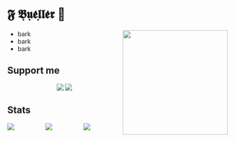 # 𝕱 𝕭̣𝖚̣𝖊̇𝖑̣𝖑̇𝖊̇𝖗 🌹

<img align="right" width="240" src="https://cdn-icons-png.flaticon.com/512/5169/5169269.png" />

- bark
- bark
- bark

## Support me

<p align="center">
  <a href="https://paypal.me/officialxuntitled" alt="Paypal"><img src="https://img.shields.io/badge/PayPal-support-blue.svg?logo=paypal"></a>
  <a href="https://www.patreon.com/" alt="Patreon"><img src="https://img.shields.io/badge/Patreon-support-red.svg?logo=patreon"></a>
</p>

## Stats

<div style="display: flex; justify-content: space-around; align-items: center;">
  <img src="https://github-readme-stats.vercel.app/api?username=teelrabbit&theme=graywhite&show_icons=true&hide_border=true&count_private=true" style="flex: 1;">
  <img src="https://github-readme-streak-stats.herokuapp.com/?user=teelrabbit&theme=graywhite&hide_border=true" style="flex: 1;">
  <img src="https://github-readme-stats.vercel.app/api/top-langs/?username=teelrabbit&theme=graywhite&show_icons=true&hide_border=true&layout=compact" style="flex: 1;">
</div>
